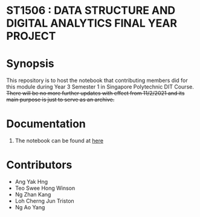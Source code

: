 # ST1506 : DATA STRUCTURE AND DIGITAL ANALYTICS FINAL YEAR PROJECT

# Synopsis

This repository is to host the notebook that contributing members did for this module during Year 3 Semester 1 in Singapore Polytechnic DIT Course. ~~There will be no more further updates with effect from 11/2/2021 and its main purpose is just to serve as an archive.~~

# Documentation
1. The notebook can be found at [here](./Assignment_2.ipynb)

# Contributors
- Ang Yak Hng
- Teo Swee Hong Winson
- Ng Zhan Kang
- Loh Cherng Jun Triston
- Ng Ao Yang
